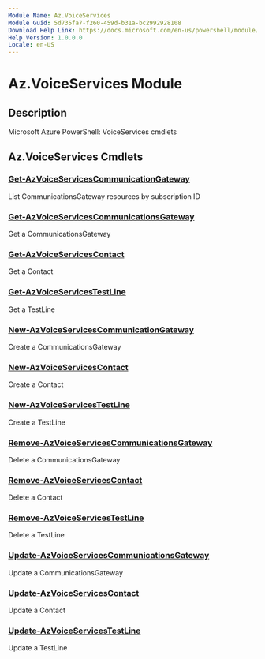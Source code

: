 ```yaml
---
Module Name: Az.VoiceServices
Module Guid: 5d735fa7-f260-459d-b31a-bc2992928108
Download Help Link: https://docs.microsoft.com/en-us/powershell/module/az.voiceservices
Help Version: 1.0.0.0
Locale: en-US
---
```


# Az.VoiceServices Module
## Description
Microsoft Azure PowerShell: VoiceServices cmdlets

## Az.VoiceServices Cmdlets
### [Get-AzVoiceServicesCommunicationGateway](Get-AzVoiceServicesCommunicationGateway.md)
List CommunicationsGateway resources by subscription ID

### [Get-AzVoiceServicesCommunicationsGateway](Get-AzVoiceServicesCommunicationsGateway.md)
Get a CommunicationsGateway

### [Get-AzVoiceServicesContact](Get-AzVoiceServicesContact.md)
Get a Contact

### [Get-AzVoiceServicesTestLine](Get-AzVoiceServicesTestLine.md)
Get a TestLine

### [New-AzVoiceServicesCommunicationGateway](New-AzVoiceServicesCommunicationGateway.md)
Create a CommunicationsGateway

### [New-AzVoiceServicesContact](New-AzVoiceServicesContact.md)
Create a Contact

### [New-AzVoiceServicesTestLine](New-AzVoiceServicesTestLine.md)
Create a TestLine

### [Remove-AzVoiceServicesCommunicationsGateway](Remove-AzVoiceServicesCommunicationsGateway.md)
Delete a CommunicationsGateway

### [Remove-AzVoiceServicesContact](Remove-AzVoiceServicesContact.md)
Delete a Contact

### [Remove-AzVoiceServicesTestLine](Remove-AzVoiceServicesTestLine.md)
Delete a TestLine

### [Update-AzVoiceServicesCommunicationsGateway](Update-AzVoiceServicesCommunicationsGateway.md)
Update a CommunicationsGateway

### [Update-AzVoiceServicesContact](Update-AzVoiceServicesContact.md)
Update a Contact

### [Update-AzVoiceServicesTestLine](Update-AzVoiceServicesTestLine.md)
Update a TestLine

